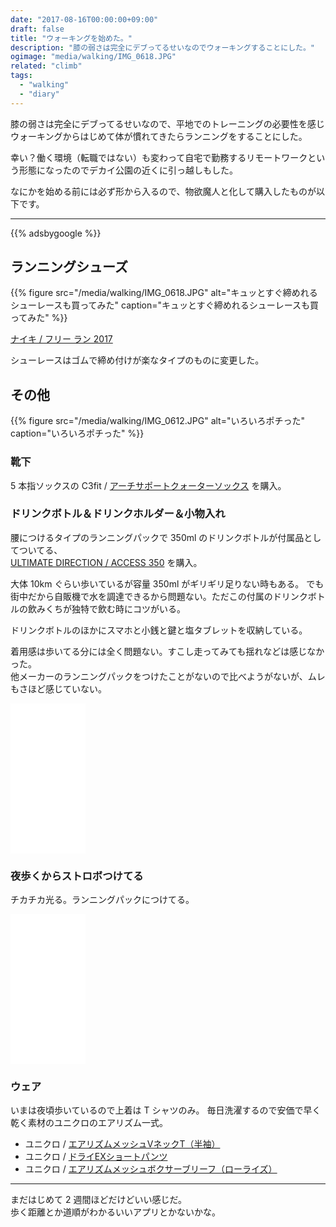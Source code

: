 ```yaml
---
date: "2017-08-16T00:00:00+09:00"
draft: false
title: "ウォーキングを始めた。"
description: "膝の弱さは完全にデブってるせいなのでウォーキングすることにした。"
ogimage: "media/walking/IMG_0618.JPG"
related: "climb"
tags:
  - "walking"
  - "diary"
---
```


<!--more-->

膝の弱さは完全にデブってるせいなので、平地でのトレーニングの必要性を感じウォーキングからはじめて体が慣れてきたらランニングをすることにした。

幸い？働く環境（転職ではない）も変わって自宅で勤務するリモートワークという形態になったのでデカイ公園の近くに引っ越しもした。

なにかを始める前には必ず形から入るので、物欲魔人と化して購入したものが以下です。

---

{{% adsbygoogle %}}

## ランニングシューズ

{{% figure src="/media/walking/IMG_0618.JPG" alt="キュッとすぐ締めれるシューレースも買ってみた" caption="キュッとすぐ締めれるシューレースも買ってみた" %}}

[ナイキ / フリー ラン 2017](https://store.nike.com/jp/ja_jp/pd/%E3%83%8A%E3%82%A4%E3%82%AD-%E3%83%95%E3%83%AA%E3%83%BC-%E3%83%A9%E3%83%B3-2017-%E3%83%A9%E3%83%B3%E3%83%8B%E3%83%B3%E3%82%B0%E3%82%B7%E3%83%A5%E3%83%BC%E3%82%BA/pid-11382249/pgid-11912037?cp=jpns_kw_140601_pla)

シューレースはゴムで締め付けが楽なタイプのものに変更した。

## その他

{{% figure src="/media/walking/IMG_0612.JPG" alt="いろいろポチった" caption="いろいろポチった" %}}

### 靴下

5 本指ソックスの C3fit / [アーチサポートクォーターソックス](http://amzn.to/2w9Nzqx) を購入。

### ドリンクボトル＆ドリンクホルダー＆小物入れ

腰につけるタイプのランニングパックで 350ml のドリンクボトルが付属品としてついてる、  
[ULTIMATE DIRECTION / ACCESS 350](http://amzn.to/2fccndE) を購入。

大体 10km ぐらい歩いているが容量 350ml がギリギリ足りない時もある。
でも街中だから自販機で水を調達できるから問題ない。ただこの付属のドリンクボトルの飲みくちが独特で飲む時にコツがいる。

ドリンクボトルのほかにスマホと小銭と鍵と塩タブレットを収納している。

着用感は歩いてる分には全く問題ない。すこし走ってみても揺れなどは感じなかった。  
他メーカーのランニングパックをつけたことがないので比べようがないが、ムレもさほど感じていない。

<iframe style="width:120px;height:240px;" marginwidth="0" marginheight="0" scrolling="no" frameborder="0" src="//rcm-fe.amazon-adsystem.com/e/cm?lt1=_blank&bc1=000000&IS2=1&bg1=FFFFFF&fc1=000000&lc1=0000FF&t=hiking-hiking-22&o=9&p=8&l=as4&m=amazon&f=ifr&ref=as_ss_li_til&asins=B018TZ43PU&linkId=32249fc96fd172cacd25cff95aa22501"></iframe>

### 夜歩くからストロボつけてる

チカチカ光る。ランニングパックにつけてる。

<iframe style="width:120px;height:240px;" marginwidth="0" marginheight="0" scrolling="no" frameborder="0" src="//rcm-fe.amazon-adsystem.com/e/cm?lt1=_blank&bc1=000000&IS2=1&bg1=FFFFFF&fc1=000000&lc1=0000FF&t=hiking-hiking-22&o=9&p=8&l=as4&m=amazon&f=ifr&ref=as_ss_li_til&asins=B01MYT93R4&linkId=d30359e8ad4cc2ed4b7faed0368408ed"></iframe>

### ウェア

いまは夜頃歩いているので上着は T シャツのみ。
毎日洗濯するので安価で早く乾く素材のユニクロのエアリズム一式。

- ユニクロ / [エアリズムメッシュVネックT（半袖）](http://www.uniqlo.com/jp/store/goods/182497-02)
- ユニクロ / [ドライEXショートパンツ](http://www.uniqlo.com/jp/store/goods/164203)
- ユニクロ / [エアリズムメッシュボクサーブリーフ（ローライズ）](http://www.uniqlo.com/jp/store/goods/188815-09)

---

まだはじめて 2 週間ほどだけどいい感じだ。  
歩く距離とか道順がわかるいいアプリとかないかな。
